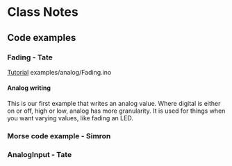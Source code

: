 # Class Notes

## Code examples

### Fading - Tate

[Tutorial](http://www.arduino.cc/en/Tutorial/Fading)
examples/analog/Fading.ino

#### Analog writing

This is our first example that writes an analog value. Where digital is either on or off, high or low, analog has more granularity. It is used for things when you want varying values, like fading an LED.

### Morse code example - Simron

### AnalogInput - Tate
